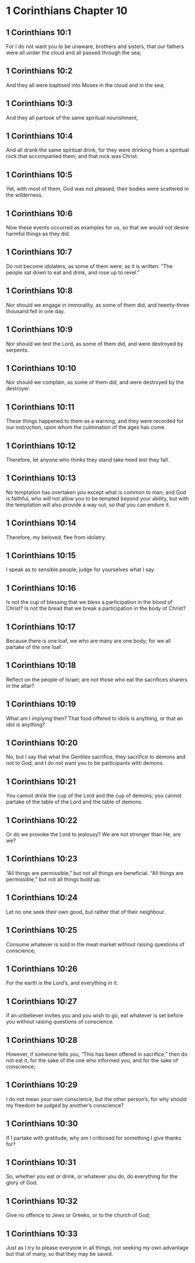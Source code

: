 # 1 Corinthians Chapter 10

## 1 Corinthians 10:1

For I do not want you to be unaware, brothers and sisters, that our fathers were all under the cloud and all passed through the sea;

## 1 Corinthians 10:2

And they all were baptised into Moses in the cloud and in the sea;

## 1 Corinthians 10:3

And they all partook of the same spiritual nourishment,

## 1 Corinthians 10:4

And all drank the same spiritual drink, for they were drinking from a spiritual rock that accompanied them; and that rock was Christ.

## 1 Corinthians 10:5

Yet, with most of them, God was not pleased; their bodies were scattered in the wilderness.

## 1 Corinthians 10:6

Now these events occurred as examples for us, so that we would not desire harmful things as they did.

## 1 Corinthians 10:7

Do not become idolaters, as some of them were; as it is written: “The people sat down to eat and drink, and rose up to revel.”

## 1 Corinthians 10:8

Nor should we engage in immorality, as some of them did, and twenty-three thousand fell in one day.

## 1 Corinthians 10:9

Nor should we test the Lord, as some of them did, and were destroyed by serpents.

## 1 Corinthians 10:10

Nor should we complain, as some of them did, and were destroyed by the destroyer.

## 1 Corinthians 10:11

These things happened to them as a warning, and they were recorded for our instruction, upon whom the culmination of the ages has come.

## 1 Corinthians 10:12

Therefore, let anyone who thinks they stand take heed lest they fall.

## 1 Corinthians 10:13

No temptation has overtaken you except what is common to man; and God is faithful, who will not allow you to be tempted beyond your ability, but with the temptation will also provide a way out, so that you can endure it.

## 1 Corinthians 10:14

Therefore, my beloved, flee from idolatry.

## 1 Corinthians 10:15

I speak as to sensible people; judge for yourselves what I say.

## 1 Corinthians 10:16

Is not the cup of blessing that we bless a participation in the blood of Christ? Is not the bread that we break a participation in the body of Christ?

## 1 Corinthians 10:17

Because there is one loaf, we who are many are one body; for we all partake of the one loaf.

## 1 Corinthians 10:18

Reflect on the people of Israel; are not those who eat the sacrifices sharers in the altar?

## 1 Corinthians 10:19

What am I implying then? That food offered to idols is anything, or that an idol is anything?

## 1 Corinthians 10:20

No, but I say that what the Gentiles sacrifice, they sacrifice to demons and not to God; and I do not want you to be participants with demons.

## 1 Corinthians 10:21

You cannot drink the cup of the Lord and the cup of demons; you cannot partake of the table of the Lord and the table of demons.

## 1 Corinthians 10:22

Or do we provoke the Lord to jealousy? We are not stronger than He, are we?

## 1 Corinthians 10:23

“All things are permissible,” but not all things are beneficial. “All things are permissible,” but not all things build up.

## 1 Corinthians 10:24

Let no one seek their own good, but rather that of their neighbour.

## 1 Corinthians 10:25

Consume whatever is sold in the meat market without raising questions of conscience;

## 1 Corinthians 10:26

For the earth is the Lord’s, and everything in it.

## 1 Corinthians 10:27

If an unbeliever invites you and you wish to go, eat whatever is set before you without raising questions of conscience.

## 1 Corinthians 10:28

However, if someone tells you, “This has been offered in sacrifice,” then do not eat it, for the sake of the one who informed you, and for the sake of conscience;

## 1 Corinthians 10:29

I do not mean your own conscience, but the other person’s; for why should my freedom be judged by another’s conscience?

## 1 Corinthians 10:30

If I partake with gratitude, why am I criticised for something I give thanks for?

## 1 Corinthians 10:31

So, whether you eat or drink, or whatever you do, do everything for the glory of God.

## 1 Corinthians 10:32

Give no offence to Jews or Greeks, or to the church of God;

## 1 Corinthians 10:33

Just as I try to please everyone in all things, not seeking my own advantage but that of many, so that they may be saved.
